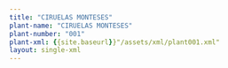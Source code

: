 ```yaml
---
title: "CIRUELAS MONTESES"
plant-name: "CIRUELAS MONTESES"
plant-number: "001"
plant-xml: {{site.baseurl}}"/assets/xml/plant001.xml"
layout: single-xml
---
```

